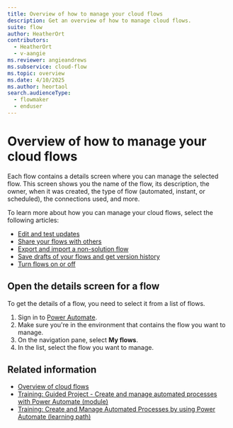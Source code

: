 ```yaml
---
title: Overview of how to manage your cloud flows
description: Get an overview of how to manage cloud flows.
suite: flow
author: HeatherOrt
contributors:
  - HeatherOrt
  - v-aangie
ms.reviewer: angieandrews
ms.subservice: cloud-flow
ms.topic: overview
ms.date: 4/10/2025
ms.author: heortaol
search.audienceType: 
  - flowmaker
  - enduser
---
```


# Overview of how to manage your cloud flows

Each flow contains a details screen where you can manage the selected flow. This screen shows you the name of the flow, its description, the owner, when it was created, the type of flow (automated, instant, or scheduled), the connections used, and more.

To learn more about how you can manage your cloud flows, select the following articles:

- [Edit and test updates](error-checker.md)
- [Share your flows with others](create-team-flows.md)
- [Export and import a non-solution flow](export-import-flow-non-solution.md)
- [Save drafts of your flows and get version history](drafts-versioning.md)
- [Turn flows on or off](disable-flow.md)

## Open the details screen for a flow

To get the details of a flow, you need to select it from a list of flows.

1. Sign in to [Power Automate](http://powerautomate.com).
1. Make sure you're in the environment that contains the flow you want to manage.
1. On the navigation pane, select **My flows**.
1. In the list, select the flow you want to manage.

## Related information

- [Overview of cloud flows](overview-cloud.md)
- [Training: Guided Project - Create and manage automated processes with Power Automate (module)](/training/modules/create-manage-automated-processes-with-power-automate/)
- [Training: Create and Manage Automated Processes by using Power Automate (learning path)](/training/paths/create-manage-automated-processes-by-using-power-automate/)
